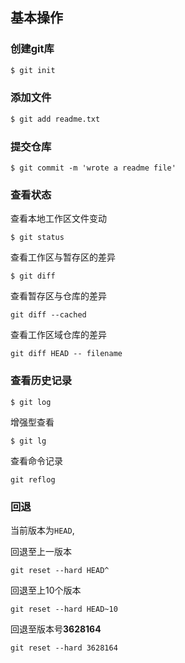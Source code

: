 ## 基本操作

### 创建git库

```markdown
$ git init
```

### 添加文件

```markdown
$ git add readme.txt
```

### 提交仓库

```
$ git commit -m 'wrote a readme file'
```

### 查看状态

查看本地工作区文件变动

```
$ git status
```

查看工作区与暂存区的差异

```
$ git diff
```

查看暂存区与仓库的差异

```
git diff --cached
```

查看工作区域仓库的差异

```
git diff HEAD -- filename
```

### 查看历史记录

```
$ git log
```

增强型查看

```
$ git lg
```

查看命令记录

```
git reflog
```



### 回退

当前版本为`HEAD`,

回退至上一版本

```
git reset --hard HEAD^
```

回退至上10个版本

```
git reset --hard HEAD~10
```

回退至版本号**3628164**

```
git reset --hard 3628164
```




